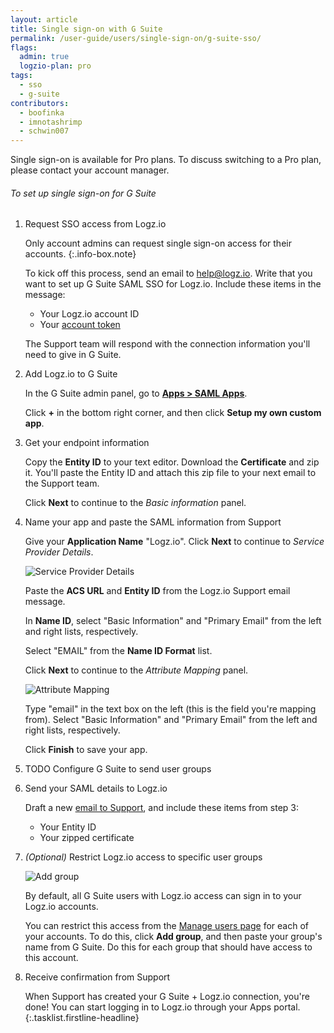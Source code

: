 ```yaml
---
layout: article
title: Single sign-on with G Suite
permalink: /user-guide/users/single-sign-on/g-suite-sso/
flags:
  admin: true
  logzio-plan: pro
tags:
  - sso
  - g-suite
contributors:
  - boofinka
  - imnotashrimp
  - schwin007
---
```


Single sign-on is available for Pro plans.
To discuss switching to a Pro plan, please contact your account manager.

###### To set up single sign-on for G Suite

1.  Request SSO access from Logz.io

    Only account admins can request single sign-on access for their accounts.
    {:.info-box.note}

    To kick off this process, send an email to [help@logz.io](mailto:help@logz.io).
    Write that you want to set up G Suite SAML SSO for Logz.io.
    Include these items in the message:

    * Your Logz.io account ID
    * Your [account token](https://app.logz.io/#/dashboard/settings/manage-accounts)

    The Support team will respond with the connection information you'll need to give in G Suite.

2.  Add Logz.io to G Suite

    In the G Suite admin panel, go to [**Apps > SAML Apps**](https://admin.google.com/AdminHome#AppsList:serviceType=SAML_APPS).

    Click **+** in the bottom right corner, and then click **Setup my own custom app**.

3.  Get your endpoint information

    Copy the **Entity ID** to your text editor.
    Download the **Certificate** and zip it.
    You'll paste the Entity ID and attach this zip file to your next email to the Support team.

    Click **Next** to continue to the _Basic information_ panel.

4.  Name your app and paste the SAML information from Support

    Give your **Application Name** "Logz.io". Click **Next** to continue to _Service Provider Details_.

    ![Service Provider Details]({{site.baseurl}}/images/sso-providers/g-suite/service-provider-details.png)

    Paste the **ACS URL** and **Entity ID** from the Logz.io Support email message.

    In **Name ID**, select "Basic Information" and "Primary Email" from the left and right lists, respectively.

    Select "EMAIL" from the **Name ID Format** list.

    Click **Next** to continue to the _Attribute Mapping_ panel.

    ![Attribute Mapping]({{site.baseurl}}/images/sso-providers/g-suite/attribute-mapping.png)

    Type "email" in the text box on the left (this is the field you're mapping from).
    Select "Basic Information" and "Primary Email" from the left and right lists, respectively.

    Click **Finish** to save your app.

5.  TODO Configure G Suite to send user groups

    <!-- ![Group Attribute Statements]({{site.baseurl}}/images/sso-providers/okta/group-attribute-statements.png)

    In the Group Attribute Statements section:

    * Set **Name** to "groups"
    * Select "Unspecified" from **Name format**
    * Type an expression for the groups that you want to have access to Logz.io in **Filter value**.
      This field can't be blank. -->

6.  Send your SAML details to Logz.io

    Draft a new [email to Support](mailto:help@logz.io), and include these items from step 3:

    * Your Entity ID
    * Your zipped certificate

7.  _(Optional)_ Restrict Logz.io access to specific user groups

    ![Add group]({{site.baseurl}}/images/access-and-authentication/sso--manage-groups.png)

    By default, all G Suite users with Logz.io access can sign in to your Logz.io accounts.

    You can restrict this access from the [Manage users page](https://app.logz.io/#/dashboard/settings/manage-users) for each of your accounts.
    To do this, click **Add group**, and then paste your group's name from G Suite.
    Do this for each group that should have access to this account.

8.  Receive confirmation from Support

    When Support has created your G Suite + Logz.io connection, you're done!
    You can start logging in to Logz.io through your Apps portal.
{:.tasklist.firstline-headline}
